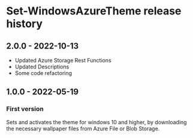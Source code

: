 # Set-WindowsAzureTheme release history

## 2.0.0 - 2022-10-13

* Updated Azure Storage Rest Functions
* Updated Descriptions
* Some code refactoring

## 1.0.0 - 2022-05-19

### First version

Sets and activates the theme for windows 10 and higher, by downloading the necessary wallpaper files from Azure File or Blob Storage.
